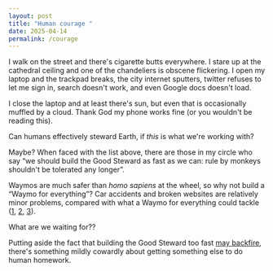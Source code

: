 ```yaml
---
layout: post
title: "Human courage "
date: 2025-04-14
permalink: /courage
---
```


I walk on the street and there's cigarette butts everywhere. I stare up at the cathedral ceiling and one of the chandeliers is obscene flickering. I open my laptop and the trackpad breaks, the city internet sputters, twitter refuses to let me sign in, search doesn't work, and even Google docs doesn't load.


I close the laptop and at least there's sun, but even that is occasionally muffled by a cloud. Thank God my phone works fine (or you wouldn't be reading this).


Can humans effectively steward Earth, if *this* is what we're working with?


Maybe? When faced with the list above, there are those in my circle who say “we should build the Good Steward as fast as we can: rule by monkeys shouldn't be tolerated any longer”.


Waymos are much safer than *homo sapiens* at the wheel, so why not build a “Waymo for everything”? Car accidents and broken websites are relatively minor problems, compared with what a Waymo for everything could tackle ([1](https://en.m.wikipedia.org/wiki/Ageing), [2](https://en.m.wikipedia.org/wiki/Autocracy), [3](https://en.wikipedia.org/wiki/Sun#:~:text=Every%20second%2C%20the%20Sun%27s%20core%20fuses%20about%20600%C2%A0billion%20kilograms%20(kg)%20of%20hydrogen%20into%20helium%20and%20converts%204%20billion%20kg%20of%20matter%20into%20energy.)).


What are we waiting for??


Putting aside the fact that building the Good Steward too fast [may backfire](https://en.m.wikipedia.org/wiki/Existential_risk_from_artificial_intelligence#:~:text=A%202022%20expert%20survey%20with,human%20extinction%20from%20artificial%20intelligence.), there's something mildly cowardly about getting something else to do human homework.
